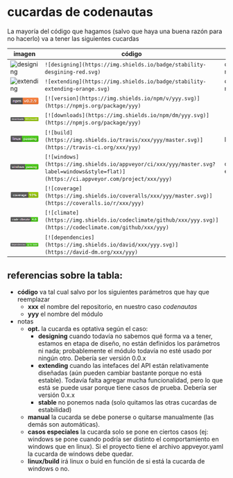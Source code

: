 # cucardas de codenautas

La mayoría del código que hagamos (salvo que haya una buena razón para no hacerlo) va a tener las siguientes cucardas

imagen | **código** | **notas**
-------|------------|-----------
![designing](https://img.shields.io/badge/stability-desgining-red.svg) | `![designing](https://img.shields.io/badge/stability-desgining-red.svg)` | opt. manual
![extending](https://img.shields.io/badge/stability-extending-orange.svg) | `![extending](https://img.shields.io/badge/stability-extending-orange.svg)` | opt. manual
![npm-version](https://raw.githubusercontent.com/codenautas/codenautas/master/img/npm-version.png) | `[![version](https://img.shields.io/npm/v/yyy.svg)](https://npmjs.org/package/yyy)`  |
![downloads](https://raw.githubusercontent.com/codenautas/codenautas/master/img/downloads.png) | `[![downloads](https://img.shields.io/npm/dm/yyy.svg)](https://npmjs.org/package/yyy)`|
![build](https://raw.githubusercontent.com/codenautas/codenautas/master/img/medalla-ejemplo-linux.png)       | `[![build](https://img.shields.io/travis/xxx/yyy/master.svg)](https://travis-ci.org/xxx/yyy)`  | linux/build
![windows](https://raw.githubusercontent.com/codenautas/codenautas/master/img/windows.png)   |   `[![windows](https://img.shields.io/appveyor/ci/xxx/yyy/master.svg?label=windows&style=flat)](https://ci.appveyor.com/project/xxx/yyy)`  | casos especiales
![coverage](https://raw.githubusercontent.com/codenautas/codenautas/master/img/coverage.png)   |   `[![coverage](https://img.shields.io/coveralls/xxx/yyy/master.svg)](https://coveralls.io/r/xxx/yyy)`  |
![climate](https://raw.githubusercontent.com/codenautas/codenautas/master/img/climate.png)   | `[![climate](https://img.shields.io/codeclimate/github/xxx/yyy.svg)](https://codeclimate.com/github/xxx/yyy)` |
![dependencias](https://raw.githubusercontent.com/codenautas/codenautas/master/img/medalla-ejemplo-dependencies.png) | `[![dependencies](https://img.shields.io/david/xxx/yyy.svg)](https://david-dm.org/xxx/yyy)` | 

## referencias sobre la tabla:
 * **código** va tal cual salvo por los siguientes parámetros que hay que reemplazar
   * **xxx** el nombre del repositorio, en nuestro caso *codenautas*
   * **yyy** el nombre del módulo
 * notas
   * **opt.** la cucarda es optativa según el caso:
     * **designing** cuando todavía no sabemos qué forma va a tener, estamos en etapa de diseño, no están definidos los parámetros ni nada; probablemente el módulo todavía no esté usado por ningún otro. Debería ser versión 0.0.x
     * **extending** cuando las intefaces del API están relativamente diseñadas (aún pueden cambiar bastante porque no está estable). Todavía falta agregar mucha funcionalidad, pero lo que está se puede usar porque tiene casos de prueba. Debería ser versión 0.x.x
     * **stable** no ponemos nada (solo quitamos las otras cucardas de estabilidad) 
   * **manual** la cucarda se debe ponerse o quitarse manualmente (las demás son automáticas). 
   * **casos especiales** la cucarda solo se pone en ciertos casos (ej: windows se pone cuando podría ser distinto el comportamiento en windows que en linux).
   Si el proyecto tiene el archivo appveyor.yaml la cucarda de windows debe quedar.
   * **linux/build** irá linux o buid en función de si está la cucarda de windows o no.
